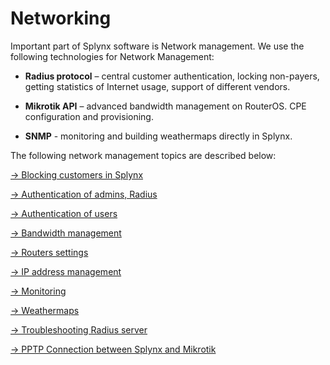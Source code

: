  Networking
 ==========

Important part of Splynx software is Network management. We use the following technologies for Network Management:

* **Radius protocol** – central customer authentication, locking non-payers, getting statistics of Internet usage, support of different vendors.

* **Mikrotik API** – advanced bandwidth management on RouterOS. CPE configuration and provisioning.

* **SNMP** - monitoring and building weathermaps directly in Splynx.

The following network management topics are described below:

[→ Blocking customers in Splynx](networking/blocking_customers/blocking_customers.md)

[→ Authentication of admins, Radius](networking/authentication_admins_radius/authentication_admins_radius.md)

[→ Authentication of users](networking/authentication_users/authentication_users.md)

[→ Bandwidth management](networking/bandwidth_management/bandwidth_management.md)

[→ Routers settings](networking/router_settings/router_settings.md)

[→ IP address management](networking/ip_address_maanagement/ip_address_maanagement.md)

[→ Monitoring](networking/monitoring/monitoring.md)

[→ Weathermaps](networking/weathermaps/weathermaps.md)

[→ Troubleshooting Radius server](networking/troubleshooting_radius/troubleshooting_radius.md)

[→ PPTP Connection between Splynx and Mikrotik](networking/pptp_splynx_mikrotik/pptp_splynx_mikrotik.md)
